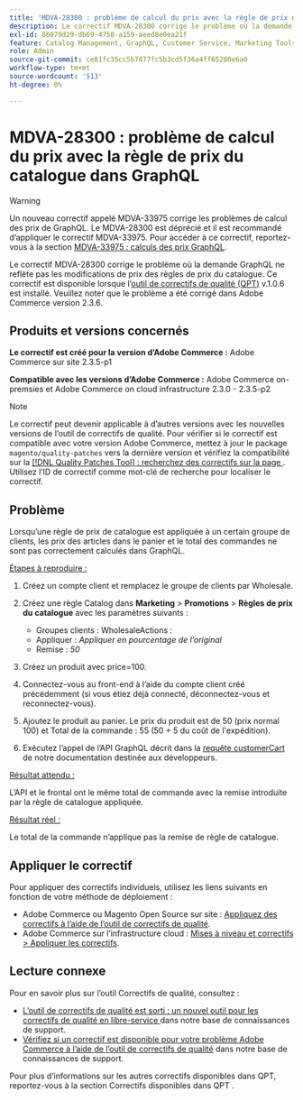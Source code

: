 ```yaml
---
title: 'MDVA-28300 : problème de calcul du prix avec la règle de prix du catalogue dans GraphQL'
description: Le correctif MDVA-28300 corrige le problème où la demande GraphQL ne reflète pas les modifications de prix des règles de prix du catalogue. Ce correctif est disponible lorsque l’outil de correctifs de qualité (QPT) v.1.0.6 est installé. Veuillez noter que le problème a été corrigé dans Adobe Commerce version 2.3.6.
exl-id: 86079d29-db69-4758-a159-aeed8e0ea21f
feature: Catalog Management, GraphQL, Customer Service, Marketing Tools, Orders, Price Rules
role: Admin
source-git-commit: ce81fc35cc5b7477fc5b3cd5f36a4ff65280e6a0
workflow-type: tm+mt
source-wordcount: '513'
ht-degree: 0%

---
```


# MDVA-28300 : problème de calcul du prix avec la règle de prix du catalogue dans GraphQL

>[!WARNING]
>
>Un nouveau correctif appelé MDVA-33975 corrige les problèmes de calcul des prix de GraphQL. Le MDVA-28300 est déprécié et il est recommandé d’appliquer le correctif MDVA-33975. Pour accéder à ce correctif, reportez-vous à la section [MDVA-33975 : calculs des prix GraphQL](https://experienceleague.adobe.com/docs/commerce-knowledge-base/kb/support-tools/patches/mdva-33975-magento-patch-graphql-price-calculations.html).

Le correctif MDVA-28300 corrige le problème où la demande GraphQL ne reflète pas les modifications de prix des règles de prix du catalogue. Ce correctif est disponible lorsque l’[outil de correctifs de qualité (QPT)](/help/announcements/adobe-commerce-announcements/magento-quality-patches-released-new-tool-to-self-serve-quality-patches.md) v.1.0.6 est installé. Veuillez noter que le problème a été corrigé dans Adobe Commerce version 2.3.6.

## Produits et versions concernés

**Le correctif est créé pour la version d’Adobe Commerce :** Adobe Commerce sur site 2.3.5-p1

**Compatible avec les versions d’Adobe Commerce :** Adobe Commerce on-premsies et Adobe Commerce on cloud infrastructure 2.3.0 - 2.3.5-p2

>[!NOTE]
>
>Le correctif peut devenir applicable à d’autres versions avec les nouvelles versions de l’outil de correctifs de qualité. Pour vérifier si le correctif est compatible avec votre version Adobe Commerce, mettez à jour le package `magento/quality-patches` vers la dernière version et vérifiez la compatibilité sur la [[!DNL Quality Patches Tool] : recherchez des correctifs sur la page ](https://devdocs.magento.com/quality-patches/tool.html#patch-grid). Utilisez l’ID de correctif comme mot-clé de recherche pour localiser le correctif.

## Problème

Lorsqu’une règle de prix de catalogue est appliquée à un certain groupe de clients, les prix des articles dans le panier et le total des commandes ne sont pas correctement calculés dans GraphQL.

<u>Étapes à reproduire :</u>

1. Créez un compte client et remplacez le groupe de clients par Wholesale.
1. Créez une règle Catalog dans **Marketing** > **Promotions** > **Règles de prix du catalogue** avec les paramètres suivants :
   * Groupes clients : WholesaleActions :
   * Appliquer : *Appliquer en pourcentage de l’original*
   * Remise : *50*


1. Créez un produit avec price=100.
1. Connectez-vous au front-end à l’aide du compte client créé précédemment (si vous étiez déjà connecté, déconnectez-vous et reconnectez-vous).
1. Ajoutez le produit au panier. Le prix du produit est de 50 (prix normal 100) et Total de la commande : 55 (50 + 5 du coût de l&#39;expédition).
1. Exécutez l’appel de l’API GraphQL décrit dans la [requête customerCart](https://devdocs.magento.com/guides/v2.3/graphql/queries/customer-cart.html) de notre documentation destinée aux développeurs.

<u>Résultat attendu :</u>

L’API et le frontal ont le même total de commande avec la remise introduite par la règle de catalogue appliquée.

<u>Résultat réel :</u>

Le total de la commande n’applique pas la remise de règle de catalogue.

## Appliquer le correctif

Pour appliquer des correctifs individuels, utilisez les liens suivants en fonction de votre méthode de déploiement :

* Adobe Commerce ou Magento Open Source sur site : [Appliquez des correctifs à l’aide de l’outil de correctifs de qualité](https://devdocs.magento.com/guides/v2.4/comp-mgr/patching/mqp.html).
* Adobe Commerce sur l’infrastructure cloud : [Mises à niveau et correctifs > Appliquer les correctifs](https://devdocs.magento.com/cloud/project/project-patch.html).

## Lecture connexe

Pour en savoir plus sur l’outil Correctifs de qualité, consultez :

* [ L’outil de correctifs de qualité est sorti : un nouvel outil pour les correctifs de qualité en libre-service ](/help/announcements/adobe-commerce-announcements/magento-quality-patches-released-new-tool-to-self-serve-quality-patches.md) dans notre base de connaissances de support.
* [Vérifiez si un correctif est disponible pour votre problème Adobe Commerce à l’aide de l’outil de correctifs de qualité](/help/support-tools/patches-available-in-qpt-tool/check-patch-for-magento-issue-with-magento-quality-patches.md) dans notre base de connaissances de support.

Pour plus d’informations sur les autres correctifs disponibles dans QPT, reportez-vous à la section Correctifs disponibles dans QPT .
